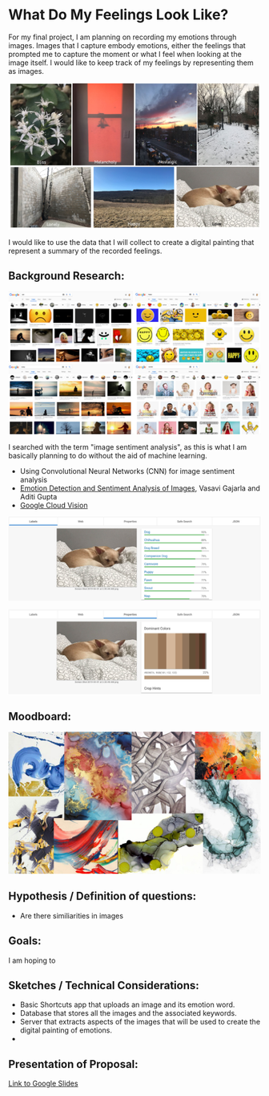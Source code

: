 # What Do My Feelings Look Like?

For my final project, I am planning on recording my emotions through images. Images that I capture embody emotions, either the feelings that prompted me to capture the moment or what I feel when looking at the image itself. I would like to keep track of my feelings by representing them as images. 

![Image of images matched with emotion words](img/image-emotions.jpg)

I would like to use the data that I will collect to create a digital painting that represent a summary of the recorded feelings.

## Background Research:

![Image of google image search of emotion words](img/emotion-image-search.jpg)

I searched with the term "image sentiment analysis", as this is what I am basically planning to do without the aid of machine learning. 
* Using Convolutional Neural Networks (CNN) for image sentiment analysis
* [Emotion Detection and Sentiment Analysis of Images](https://www.cc.gatech.edu/~hays/7476/projects/Aditi_Vasavi.pdf), Vasavi Gajarla and Aditi Gupta
* [Google Cloud Vision](https://cloud.google.com/vision/)

![Image of google cloud vision result of image labels](img/cloud-vision-labels.jpg)

![Image of google cloud vision result of image dominant colors](img/cloud-vision-dominant-colors.jpg)

## Moodboard:

![Image of moodboard for emotion painting](img/moodboard.jpg)

## Hypothesis / Definition of questions:

* Are there similiarities in images 

## Goals:

I am hoping to 

## Sketches / Technical Considerations:

* Basic Shortcuts app that uploads an image and its emotion word.
* Database that stores all the images and the associated keywords.
* Server that extracts aspects of the images that will be used to create the digital painting of emotions.
* 

## Presentation of Proposal:

[Link to Google Slides](https://docs.google.com/presentation/d/1bPqzZvrEv2kw7KjkittPcHzug24fkzms-DPqMVXX1lw/edit?usp=sharing)

